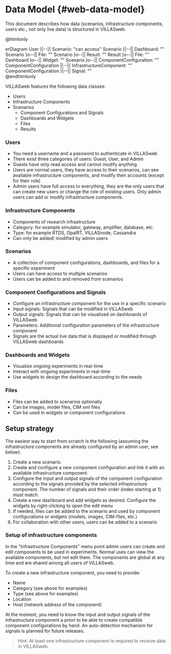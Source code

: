 # Data Model {#web-data-model}

This document describes how data (scenarios, infrastructure components, users etc., not only live data) is structured in VILLASweb.

<!-- https://mermaid-js.github.io/mermaid/#/entityRelationshipDiagram -->
@htmlonly
<div class="mermaid">
erDiagram
    User }|--|{ Scenario: "can access"
    Scenario }|--|| Dashboard: ""
    Scenario }o--|| File: ""
    Scenario }o--|| Result: ""
    Result }o--|| File: ""
    Dashboard }o--|| Widget: ""
    Scenario }o--|| ComponentConfiguration: ""
    ComponentConfiguration ||--|{ InfrastructureComponent: ""
    ComponentConfiguration }|--|| Signal: ""
</div>
@endhtmlonly

VILLASweb features the following data classes:

 - Users
 - Infrastructure Components
 - Scenarios
    * Component Configurations and Signals
    * Dashboards and Widgets
    * Files
    * Results

### Users
- You need a username and a password to authenticate in VILLASweb
- There exist three categories of users: Guest, User, and Admin
- Guests have only read access and cannot modify anything
- Users are normal users, they have access to their scenarios, can see available infrastructure components, and modify their accounts (except for their role)
- Admin users have full access to everything, they are the only users that can create new users or change the role of existing users. Only admin users can add or modify infrastructure components. 

### Infrastructure Components
- Components of research infrastructure
- Category: for example simulator, gateway, amplifier, database, etc.
- Type: for example RTDS, OpalRT, VILLASnode, Cassandra
- Can only be added/ modified by admin users

### Scenarios
- A collection of component configurations, dashboards, and files for a specific experiment
- Users can have access to multiple scenarios
- Users can be added to and removed from scenarios

### Component Configurations and Signals
- Configure an infrastructure component for the use in a specific scenario
- Input signals: Signals that can be modified in VILLASweb
- Output signals: Signals that can be visualized on dashboards of VILLASweb
- Parameters: Additional configuration parameters of the infrastructure component
- Signals are the actual live data that is displayed or modified through VILLASweb dashboards 

### Dashboards and Widgets
- Visualize ongoing experiments in real-time
- Interact with ongoing experiments in real-time
- Use widgets to design the dashboard according to the needs

### Files
- Files can be added to scenarios optionally
- Can be images, model files, CIM xml files
- Can be used in widgets or component configurations 

## Setup strategy

The easiest way to start from scratch is the following (assuming the infrastructure components are already configured by an admin user, see below):

1. Create a new scenario.
2. Create and configure a new component configuration and link it with an available infrastructure component.
3. Configure the input and output signals of the component configuration according to the signals provided by the selected infrastructure component. The number of signals and their order (index starting at 1) must match.
4. Create a new dashboard and add widgets as desired. Configure the widgets by right-clicking to open the edit menu
5. If needed, files can be added to the scenario and used by component configurations or widgets (models, images, CIM-files, etc.)
6. For collaboration with other users, users can be added to a scenario

### Setup of infrastructure components

In the "Infrastructure Components" menu point admin users can create and edit components to be used in experiments. Normal uses can view the available components, but not edit them.
The components are global at any time and are shared among all users of VILLASweb. 

To create a new infrastructure component, you need to provide:
- Name
- Category (see above for examples)
- Type (see above for examples)
- Location
- Host (network address of the component)

At the moment, you need to know the input and output signals of the infrastructure component a priori to be able to create compatible component configurations by hand.
An auto-detection mechanism for signals is planned for future releases.

> Hint: At least one infrastructure component is required to receive data in VILLASweb.
